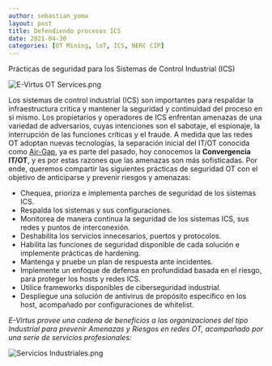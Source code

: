```yaml
---
author: sebastian_yoma
layout: post
title: Defendiendo procesos ICS
date: 2021-04-30
categories: [OT Mining, loT, ICS, NERC CIP]
---
```


Prácticas de seguridad para los Sistemas de Control Industrial (ICS)

![E-Virtus OT Services.png](https://e-virtus.s3.us-east-2.amazonaws.com/E_Virtus_OT_Services_a7c6219fbb.png)

Los sistemas de control industrial (ICS) son importantes para respaldar la infraestructura critica y mantener la seguridad y continuidad del proceso en si mismo. Los propietarios y operadores de ICS enfrentan amenazas de una variedad de adversarios, cuyas intenciones son el sabotaje, el espionaje, la interrupción de las funciones críticas y el fraude. A medida que las redes OT adoptan nuevas tecnologías, la separación inicial del IT/OT conocida como [Air-Gap](<https://en.wikipedia.org/wiki/Air_gap_(networking)>), ya es parte del pasado, hoy conocemos la **Convergencia IT/OT**, y es por estas razones que las amenazas son más sofisticadas. Por ende, queremos compartir las siguientes prácticas de seguridad OT con el objetivo de anticiparse y prevenir riesgos y amenazas:

- Chequea, prioriza e implementa parches de seguridad de los sistemas ICS.
- Respalda los sistemas y sus configuraciones.
- Monitorea de manera continua la seguridad de los sistemas ICS, sus redes y puntos de interconexión.
- Deshabilita los servicios innecesarios, puertos y protocolos.
- Habilita las funciones de seguridad disponible de cada solución e implemente prácticas de hardening.
- Mantenga y pruebe un plan de respuesta ante incidentes.
- Implemente un enfoque de defensa en profundidad basada en el riesgo, para proteger los hosts y redes ICS.
- Utilice frameworks disponibles de ciberseguridad industrial.
- Despliegue una solución de antivirus de propósito especifico en los host, acompañado por configuraciones de whitelist.

_E-Virtus provee una cadena de beneficios a las organizaciones del tipo Industrial para prevenir Amenazas y Riesgos en redes OT, acompañado por una serie de servicios profesionales:_

![Servicios Industriales.png](https://e-virtus.s3.us-east-2.amazonaws.com/Servicios_Industriales_58d61c792f.png)
